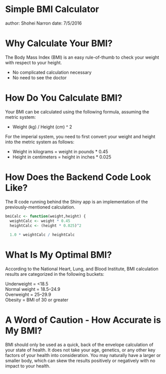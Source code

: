 Simple BMI Calculator
========================================================
author: Shohei Narron
date: 7/5/2016

Why Calculate Your BMI?
========================================================

The Body Mass Index (BMI) is an easy rule-of-thumb to check your weight with respect to your height.

- No complicated calculation necessary
- No need to see the doctor

How Do You Calculate BMI?
========================================================

Your BMI can be calculated using the following formula, assuming the metric system:  
  
- Weight (kg) / Height (cm) ^ 2  
  
For the imperial system, you need to first convert your weight and height into the metric system as follows:
  
- Weight in kilograms = weight in pounds * 0.45  
- Height in centimeters = height in inches * 0.025

How Does the Backend Code Look Like?
========================================================

The R code running behind the Shiny app is an implementation of the previously-mentioned calculation.  

```r
bmiCalc <- function(weight,height) {
  weightCalc <- weight * 0.45
  heightCalc <- (height * 0.025)^2
  
  1.0 * weightCalc / heightCalc
```

What Is My Optimal BMI?
========================================================

According to the National Heart, Lung, and Blood Institute, BMI calculation results are categorized in the following buckets:  
  
Underweight = <18.5  
Normal weight = 18.5–24.9  
Overweight = 25–29.9  
Obesity = BMI of 30 or greater  

A Word of Caution - How Accurate is My BMI?
========================================================
BMI should only be used as a quick, back of the envelope calculation of your state of health. It does not take your age, genetics, or any other key factors of your health into consideration. You may naturally have a larger or smaller body, which can skew the results positively or negatively with no impact to your health.

